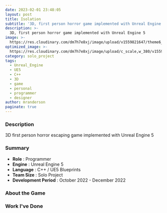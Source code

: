 ```yaml
---
date: 2023-02-01 23:48:05
layout: post
title: Isolation
subtitle: '3D, first person horror game implemented with Unreal Engine 5'
description: >-
  3D, first person horror game implemented with Unreal Engine 5
image: >-
  https://res.cloudinary.com/dm7h7e8xj/image/upload/v1559821647/theme6_qeeojf.jpg
optimized_image: >-
  https://res.cloudinary.com/dm7h7e8xj/image/upload/c_scale,w_380/v1559821647/theme6_qeeojf.jpg
category: solo_project
tags:
  - Unreal_Engine
  - UE5
  - C++
  - 3D
  - game
  - personal
  - programmer
  - designer
author: mranderson
paginate: true
---
```


### Description
3D first person horror escaping game implemented with Unreal Engine 5

### Summary
* **Role** :  Programmer
* **Engine** : Unreal Engine 5
* **Language** : C++ / UE5 Blueprints
* **Team Size** : Solo Project
* **Development Period** : October 2022 - December 2022


### About the Game



### Work I've Done
